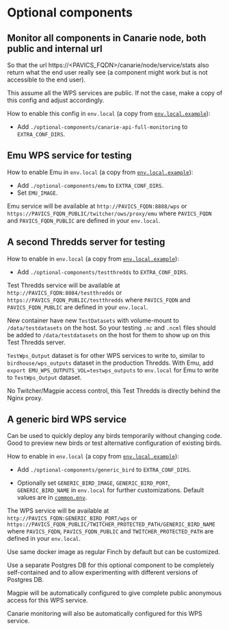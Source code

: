# Optional components

## Monitor all components in Canarie node, both public and internal url

So that the url https://<PAVICS_FQDN>/canarie/node/service/stats also return
what the end user really see (a component might work but is not accessible to
the end user).

This assume all the WPS services are public.  If not the case, make a copy of
this config and adjust accordingly.

How to enable this config in `env.local` (a copy from
[`env.local.example`](../env.local.example)):

* Add `./optional-components/canarie-api-full-monitoring` to `EXTRA_CONF_DIRS`.


## Emu WPS service for testing

How to enable Emu in `env.local` (a copy from
[`env.local.example`](../env.local.example)):

* Add `./optional-components/emu` to `EXTRA_CONF_DIRS`.
* Set `EMU_IMAGE`.

Emu service will be available at `http://PAVICS_FQDN:8888/wps` or
`https://PAVICS_FQDN_PUBLIC/twitcher/ows/proxy/emu` where `PAVICS_FQDN`
and `PAVICS_FQDN_PUBLIC` are defined in your `env.local`.


## A second Thredds server for testing

How to enable in `env.local` (a copy from
[`env.local.example`](../env.local.example)):

* Add `./optional-components/testthredds` to `EXTRA_CONF_DIRS`.

Test Thredds service will be available at `http://PAVICS_FQDN:8084/testthredds`
or `https://PAVICS_FQDN_PUBLIC/testthredds` where `PAVICS_FQDN` and
`PAVICS_FQDN_PUBLIC` are defined in your `env.local`.

New container have new `TestDatasets` with volume-mount to `/data/testdatasets`
on the host.  So your testing `.nc` and `.ncml` files should be added to
`/data/testdatasets` on the host for them to show up on this Test Thredds
server.

`TestWps_Output` dataset is for other WPS services to write to, similar to
`birdhouse/wps_outputs` dataset in the production Thredds.  With Emu, add
`export EMU_WPS_OUTPUTS_VOL=testwps_outputs` to `env.local` for Emu to write to
`TestWps_Output` dataset.

No Twitcher/Magpie access control, this Test Thredds is directly behind the
Nginx proxy.


## A generic bird WPS service

Can be used to quickly deploy any birds temporarily without changing code.
Good to preview new birds or test alternative configuration of existing birds.

How to enable in `env.local` (a copy from
[`env.local.example`](../env.local.example)):

* Add `./optional-components/generic_bird` to `EXTRA_CONF_DIRS`.

* Optionally set `GENERIC_BIRD_IMAGE`, `GENERIC_BIRD_PORT`, `GENERIC_BIRD_NAME` in `env.local`
  for further customizations.  Default values are in [`common.env`](../common.env).

The WPS service will be available at `http://PAVICS_FQDN:GENERIC_BIRD_PORT/wps`
or `https://PAVICS_FQDN_PUBLIC/TWITCHER_PROTECTED_PATH/GENERIC_BIRD_NAME` where
`PAVICS_FQDN`, `PAVICS_FQDN_PUBLIC` and `TWITCHER_PROTECTED_PATH` are defined
in your `env.local`.

Use same docker image as regular Finch by default but can be customized.

Use a separate Postgres DB for this optional component to be completely
self-contained and to allow experimenting with different versions of Postgres
DB.

Magpie will be automatically configured to give complete public anonymous
access for this WPS service.

Canarie monitoring will also be automatically configured for this WPS service.
